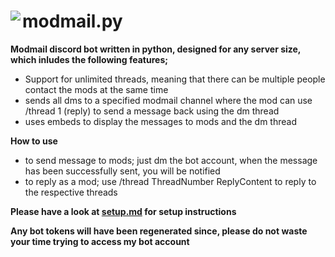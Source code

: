 <h1><img align=left src="https://img.icons8.com/dusk/64/000000/windows-live-mail.png"/>modmail.py</h1>

**Modmail discord bot written in python, designed for any server size, which inludes the following features;**
* Support for unlimited threads, meaning that there can be multiple people contact the mods at the same time
* sends all dms to a specified modmail channel where the mod can use /thread 1 (reply) to send a message back using the dm thread
* uses embeds to display the messages to mods and the dm thread

**How to use**
* to send message to mods; just dm the bot account, when the message has been successfully sent, you will be notified
* to reply as a mod; use /thread ThreadNumber ReplyContent to reply to the respective threads

**Please have a look at [setup.md](./setup.md) for setup instructions**

**Any bot tokens will have been regenerated since, please do not waste your time trying to access my bot account**
